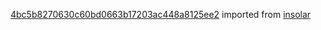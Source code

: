[4bc5b8270630c60bd0663b17203ac448a8125ee2](https://github.com/insolar/insolar/commit/4bc5b8270630c60bd0663b17203ac448a8125ee2) imported from [insolar](https://github.com/insolar/insolar)
